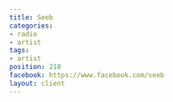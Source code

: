 ```yaml
---
title: Seeb
categories:
- radio
- artist
tags:
- artist
position: 210
facebook: https://www.facebook.com/seeb
layout: client
---
```


